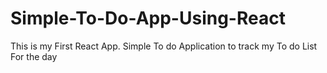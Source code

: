 # Simple-To-Do-App-Using-React
This is my First React App. Simple To do Application to track my To do List For the day
